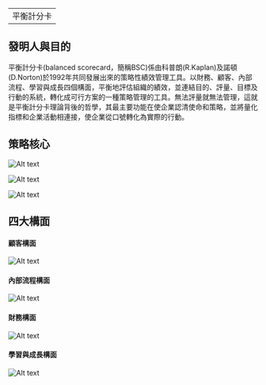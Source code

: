 <table>
    <tr>
        <td>平衡計分卡</td>
    </tr>
</table>

## 發明人與目的
平衡計分卡(balanced scorecard，簡稱BSC)係由科普朗(R.Kaplan)及諾頓(D.Norton)於1992年共同發展出來的策略性績效管理工具。以財務、顧客、內部流程、學習與成長四個構面，平衡地評估組織的績效，並連結目的、評量、目標及行動的系統，轉化成可行方案的一種策略管理的工具。無法評量就無法管理，這就是平衡計分卡理論背後的哲學，其最主要功能在使企業認清使命和策略，並將量化指標和企業活動相連接，使企業從口號轉化為實際的行動。

## 策略核心
![Alt text](https://imgur.com/oCxwfvk.png)

![Alt text](https://imgur.com/cWhj5V2.png)

![Alt text](https://imgur.com/6InzXLL.png)

## 四大構面

#### 顧客構面
![Alt text](https://imgur.com/Nd7tDWx.png)

#### 內部流程構面
![Alt text](https://imgur.com/bfbZzwM.png)

#### 財務構面
![Alt text](https://imgur.com/LniRn8U.png)

#### 學習與成長構面
![Alt text](https://imgur.com/JAxBPcv.png)
